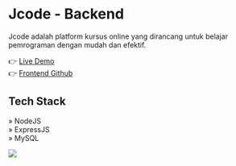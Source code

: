 # Jcode - Backend

Jcode adalah platform kursus online yang dirancang untuk belajar pemrograman dengan mudah dan efektif.

👉 [Live Demo](https://jcode-2110.netlify.app/)
<br/>
👉 [Frontend Github](https://github.com/jihadable/jcode)

## Tech Stack
» NodeJS
<br/>
» ExpressJS
<br/>
» MySQL

<img src="https://umarjihad.netlify.app/pic/jcode.png" />